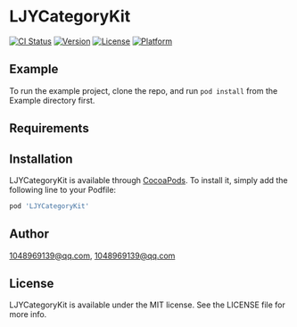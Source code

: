 # LJYCategoryKit

[![CI Status](https://img.shields.io/travis/1048969139@qq.com/LJYCategoryKit.svg?style=flat)](https://travis-ci.org/1048969139@qq.com/LJYCategoryKit)
[![Version](https://img.shields.io/cocoapods/v/LJYCategoryKit.svg?style=flat)](https://cocoapods.org/pods/LJYCategoryKit)
[![License](https://img.shields.io/cocoapods/l/LJYCategoryKit.svg?style=flat)](https://cocoapods.org/pods/LJYCategoryKit)
[![Platform](https://img.shields.io/cocoapods/p/LJYCategoryKit.svg?style=flat)](https://cocoapods.org/pods/LJYCategoryKit)

## Example

To run the example project, clone the repo, and run `pod install` from the Example directory first.

## Requirements

## Installation

LJYCategoryKit is available through [CocoaPods](https://cocoapods.org). To install
it, simply add the following line to your Podfile:

```ruby
pod 'LJYCategoryKit'
```

## Author

1048969139@qq.com, 1048969139@qq.com

## License

LJYCategoryKit is available under the MIT license. See the LICENSE file for more info.
